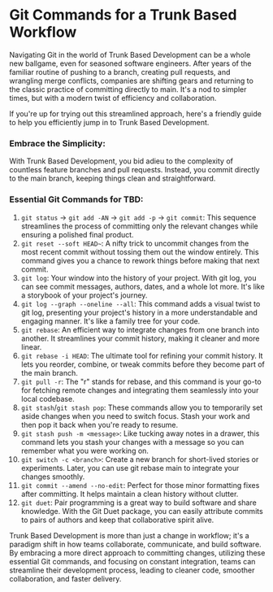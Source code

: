 # Git Commands for a Trunk Based Workflow

Navigating Git in the world of Trunk Based Development can be a whole new ballgame, even for seasoned software
engineers.
After years of the familiar routine of pushing to a branch, creating pull requests, and wrangling merge conflicts,
companies are shifting gears and returning to the classic practice of committing directly to main.
It's a nod to simpler times, but with a modern twist of efficiency and collaboration.

If you're up for trying out this streamlined approach, here's a friendly guide to help you efficiently jump in to Trunk
Based Development.

### Embrace the Simplicity:

With Trunk Based Development, you bid adieu to the complexity of countless feature branches and pull requests.
Instead, you commit directly to the main branch, keeping things clean and straightforward.

### Essential Git Commands for TBD:

1. `git status` → `git add -AN` → `git add -p` → `git commit`: This sequence streamlines the process of committing only
   the relevant changes while ensuring a polished final product.
1. `git reset --soft HEAD~`: A nifty trick to uncommit changes from the most recent commit without tossing them out the
   window entirely. This command gives you a chance to rework things before making that next commit.
1. `git log`: Your window into the history of your project. With git log, you can see commit messages, authors, dates,
   and a whole lot more. It's like a storybook of your project's journey.
1. `git log --graph --oneline --all`: This command adds a visual twist to git log, presenting your project's history in
   a more understandable and engaging manner. It's like a family tree for your code.
1. `git rebase`: An efficient way to integrate changes from one branch into another. It streamlines your commit history,
   making it cleaner and more linear.
1. `git rebase -i HEAD`: The ultimate tool for refining your commit history. It lets you reorder, combine, or tweak
   commits before they become part of the main branch.
1. `git pull -r`: The "r" stands for rebase, and this command is your go-to for fetching remote changes and integrating
   them seamlessly into your local codebase.
1. `git stash`/`git stash pop`: These commands allow you to temporarily set aside changes when you need to switch focus.
   Stash your work and then pop it back when you're ready to resume.
1. `git stash push -m <message>`: Like tucking away notes in a drawer, this command lets you stash your changes with a
   message so you can remember what you were working on.
1. `git switch -c <branch>`: Create a new branch for short-lived stories or experiments. Later, you can use git rebase
   main to integrate your changes smoothly.
1. `git commit --amend --no-edit`: Perfect for those minor formatting fixes after committing. It helps maintain a clean
   history without clutter.
1. `git duet`: Pair programming is a great way to build software and share knowledge. With the Git Duet package, you can easily
   attribute commits to pairs of authors and keep that collaborative spirit alive. 

Trunk Based Development is more than just a change in workflow; it's a paradigm shift in how teams collaborate,
communicate, and build software.
By embracing a more direct approach to committing changes, utilizing these essential Git commands, and focusing on
constant integration, teams can streamline their development process, leading to cleaner
code, smoother collaboration, and faster delivery.